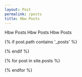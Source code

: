 ```yaml
---
layout: Post
permalink: /posts
title: Hbw Posts
---
```


Hbw Posts Hbw Posts Hbw Posts

{% if post.path contains '_posts' %}
  <!-- 显示 _posts 下的文章 -->
{% endif %}

{% for post in site.posts %}
  <!-- 显示文章 -->
{% endfor %}
